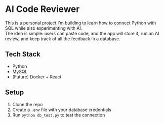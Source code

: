 # AI Code Reviewer

This is a personal project I’m building to learn how to connect Python with SQL while also experimenting with AI.  
The idea is simple: users can paste code, and the app will store it, run an AI review, and keep track of all the feedback in a database.

## Tech Stack
- Python
- MySQL
- (Future) Docker + React

## Setup
1. Clone the repo
2. Create a `.env` file with your database credentials
3. Run `python db_test.py` to test the connection